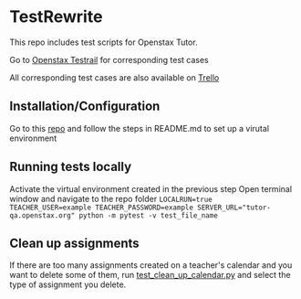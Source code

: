 # TestRewrite
This repo includes test scripts for Openstax Tutor.

Go to [Openstax Testrail](https://openstax.testrail.net/index.php?/suites/view/268&group_by=cases:section_id&group_order=asc) for corresponding test cases 

All corresponding test cases are also available on [Trello](https://trello.com/b/5TDvzN8l/test-rewrite) 

## Installation/Configuration
Go to this [repo](https://github.com/openstax/test-automation/tree/master/tutor) and follow the steps in README.md to set up a virutal environment 

## Running tests locally 
Activate the virtual environment created in the previous step 
Open terminal window and navigate to the repo folder 
`LOCALRUN=true TEACHER_USER=example TEACHER_PASSWORD=example SERVER_URL="tutor-qa.openstax.org" python -m pytest -v test_file_name`

## Clean up assignments 
If there are too many assignments created on a teacher's calendar and you want to delete some of them, run [test_clean_up_calendar.py](https://) and select the type of assignment you delete.






